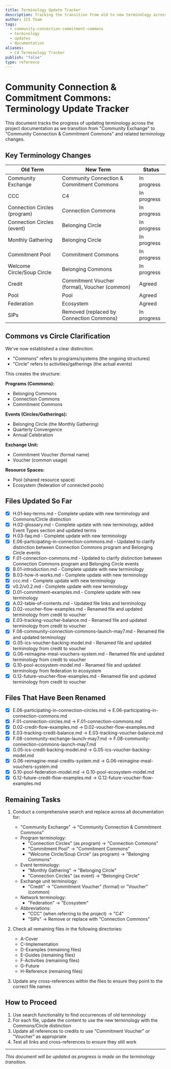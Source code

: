 ```yaml
---
title: Terminology Update Tracker
description: Tracking the transition from old to new terminology across the project documentation
author: ICS Team
tags:
  - community-connection-commitment-commons
  - terminology
  - updates
  - documentation
aliases:
  - C4 Terminology Tracker
publish: "false"
type: reference
---
```


# Community Connection & Commitment Commons: Terminology Update Tracker

This document tracks the progress of updating terminology across the project documentation as we transition from "Community Exchange" to "Community Connection & Commitment Commons" and related terminology changes.

## Key Terminology Changes

| Old Term | New Term | Status |
|----------|----------|--------|
| Community Exchange | Community Connection & Commitment Commons | In progress |
| CCC | C4 | In progress |
| Connection Circles (program) | Connection Commons | In progress |
| Connection Circles (event) | Belonging Circle | In progress |
| Monthly Gathering | Belonging Circle | In progress |
| Commitment Pool | Commitment Commons | In progress |
| Welcome Circle/Soup Circle | Belonging Commons | In progress |
| Credit | Commitment Voucher (formal), Voucher (common) | Agreed |
| Pool | Pool | Agreed |
| Federation | Ecosystem | Agreed |
| SIPs | Removed (replaced by Connection Commons) | In progress |

## Commons vs Circle Clarification

We've now established a clear distinction:
- "Commons" refers to programs/systems (the ongoing structures)
- "Circle" refers to activities/gatherings (the actual events)

This creates the structure:

**Programs (Commons):**
- Belonging Commons
- Connection Commons 
- Commitment Commons

**Events (Circles/Gatherings):**
- Belonging Circle (the Monthly Gathering)
- Quarterly Convergence
- Annual Celebration

**Exchange Unit:**
- Commitment Voucher (formal name)
- Voucher (common usage)

**Resource Spaces:**
- Pool (shared resource space)
- Ecosystem (federation of connected pools)

## Files Updated So Far

- [x] H.01-key-terms.md - Complete update with new terminology and Commons/Circle distinction
- [x] H.02-glossary.md - Complete update with new terminology, added Event Types section and updated terms
- [x] H.03-faq.md - Complete update with new terminology
- [x] E.06-participating-in-connection-commons.md - Updated to clarify distinction between Connection Commons program and Belonging Circle events
- [x] F.01-connection-commons.md - Updated to clarify distinction between Connection Commons program and Belonging Circle events
- [x] B.01-introduction.md - Complete update with new terminology
- [x] B.03-how-it-works.md - Complete update with new terminology
- [x] ccc.md - Complete update with new terminology
- [x] v0.2/v0.2.md - Complete update with new terminology
- [x] D.01-commitment-examples.md - Complete update with new terminology
- [x] A.02-table-of-contents.md - Updated file links and terminology
- [x] D.02-voucher-flow-examples.md - Renamed file and updated terminology from credit to voucher
- [x] E.03-tracking-voucher-balance.md - Renamed file and updated terminology from credit to voucher
- [x] F.08-community-connection-commons-launch-may7.md - Renamed file and updated terminology
- [x] G.05-ics-voucher-backing-model.md - Renamed file and updated terminology from credit to voucher
- [x] G.06-reimagine-meal-vouchers-system.md - Renamed file and updated terminology from credit to voucher
- [x] G.10-pool-ecosystem-model.md - Renamed file and updated terminology from federation to ecosystem
- [x] G.12-future-voucher-flow-examples.md - Renamed file and updated terminology from credit to voucher

## Files That Have Been Renamed

- [x] E.06-participating-in-connection-circles.md → E.06-participating-in-connection-commons.md
- [x] F.01-connection-circles.md → F.01-connection-commons.md
- [x] D.02-credit-flow-examples.md → D.02-voucher-flow-examples.md
- [x] E.03-tracking-credit-balance.md → E.03-tracking-voucher-balance.md
- [x] F.08-community-exchange-launch-may7.md → F.08-community-connection-commons-launch-may7.md
- [x] G.05-ics-credit-backing-model.md → G.05-ics-voucher-backing-model.md
- [x] G.06-reimagine-meal-credits-system.md → G.06-reimagine-meal-vouchers-system.md
- [x] G.10-pool-federation-model.md → G.10-pool-ecosystem-model.md
- [x] G.12-future-credit-flow-examples.md → G.12-future-voucher-flow-examples.md

## Remaining Tasks

1. Conduct a comprehensive search and replace across all documentation for:
   - "Community Exchange" → "Community Connection & Commitment Commons"
   - Program terminology:
     - "Connection Circles" (as program) → "Connection Commons"
     - "Commitment Pool" → "Commitment Commons"
     - "Welcome Circle/Soup Circle" (as program) → "Belonging Commons"
   - Event terminology:
     - "Monthly Gathering" → "Belonging Circle"
     - "Connection Circles" (as event) → "Belonging Circle"
   - Exchange unit terminology:
     - "Credit" → "Commitment Voucher" (formal) or "Voucher" (common)
   - Network terminology:
     - "Federation" → "Ecosystem"
   - Abbreviations:
     - "CCC" (when referring to the project) → "C4"
     - "SIPs" → Remove or replace with "Connection Commons"
   
2. Check all remaining files in the following directories:
   - A-Cover
   - C-Implementation
   - D-Examples (remaining files)
   - E-Guides (remaining files)
   - F-Activities (remaining files)
   - G-Future
   - H-Reference (remaining files)
   
3. Update any cross-references within the files to ensure they point to the correct file names

## How to Proceed

1. Use search functionality to find occurrences of old terminology
2. For each file, update the content to use the new terminology with the Commons/Circle distinction
3. Update all references to credits to use "Commitment Voucher" or "Voucher" as appropriate
4. Test all links and cross-references to ensure they still work

---

*This document will be updated as progress is made on the terminology transition.*